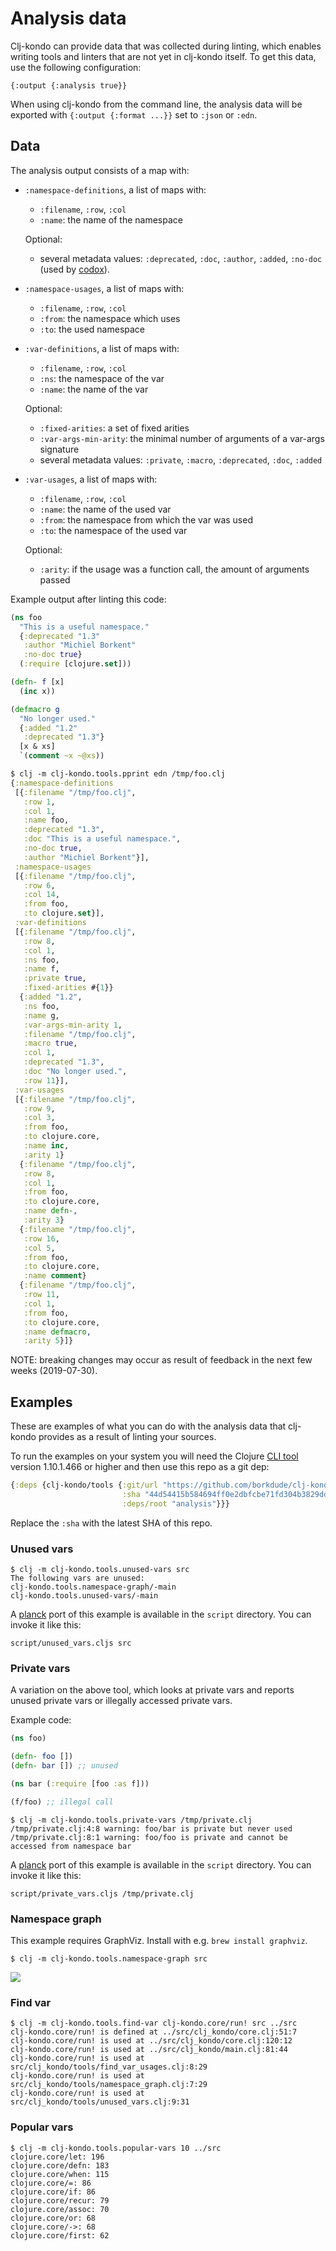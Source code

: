 # Analysis data

Clj-kondo can provide data that was collected during linting, which enables
writing tools and linters that are not yet in clj-kondo itself. To get this
data, use the following configuration:

``` shellsession
{:output {:analysis true}}
```

When using clj-kondo from the command line, the analysis data will be exported
with `{:output {:format ...}}` set to `:json` or `:edn`.

## Data

The analysis output consists of a map with:

- `:namespace-definitions`, a list of maps with:
  - `:filename`, `:row`, `:col`
  - `:name`: the name of the namespace

  Optional:
  - several metadata values: `:deprecated`, `:doc`, `:author`, `:added`, `:no-doc` (used by
    [codox](https://github.com/weavejester/codox)).

 - `:namespace-usages`, a list of maps with:
   - `:filename`, `:row`, `:col`
   - `:from`: the namespace which uses
   - `:to`: the used namespace

- `:var-definitions`, a list of maps with:
  - `:filename`, `:row`, `:col`
  - `:ns`: the namespace of the var
  - `:name`: the name of the var

  Optional:
  - `:fixed-arities`: a set of fixed arities
  - `:var-args-min-arity`: the minimal number of arguments of a var-args signature
  - several metadata values: `:private`, `:macro`, `:deprecated`, `:doc`, `:added`

- `:var-usages`, a list of maps with:
  - `:filename`, `:row`, `:col`
  - `:name`: the name of the used var
  - `:from`: the namespace from which the var was used
  - `:to`: the namespace of the used var

  Optional:
  - `:arity`: if the usage was a function call, the amount of arguments passed

Example output after linting this code:

``` clojure
(ns foo
  "This is a useful namespace."
  {:deprecated "1.3"
   :author "Michiel Borkent"
   :no-doc true}
  (:require [clojure.set]))

(defn- f [x]
  (inc x))

(defmacro g
  "No longer used."
  {:added "1.2"
   :deprecated "1.3"}
  [x & xs]
  `(comment ~x ~@xs))
```

``` clojure
$ clj -m clj-kondo.tools.pprint edn /tmp/foo.clj
{:namespace-definitions
 [{:filename "/tmp/foo.clj",
   :row 1,
   :col 1,
   :name foo,
   :deprecated "1.3",
   :doc "This is a useful namespace.",
   :no-doc true,
   :author "Michiel Borkent"}],
 :namespace-usages
 [{:filename "/tmp/foo.clj",
   :row 6,
   :col 14,
   :from foo,
   :to clojure.set}],
 :var-definitions
 [{:filename "/tmp/foo.clj",
   :row 8,
   :col 1,
   :ns foo,
   :name f,
   :private true,
   :fixed-arities #{1}}
  {:added "1.2",
   :ns foo,
   :name g,
   :var-args-min-arity 1,
   :filename "/tmp/foo.clj",
   :macro true,
   :col 1,
   :deprecated "1.3",
   :doc "No longer used.",
   :row 11}],
 :var-usages
 [{:filename "/tmp/foo.clj",
   :row 9,
   :col 3,
   :from foo,
   :to clojure.core,
   :name inc,
   :arity 1}
  {:filename "/tmp/foo.clj",
   :row 8,
   :col 1,
   :from foo,
   :to clojure.core,
   :name defn-,
   :arity 3}
  {:filename "/tmp/foo.clj",
   :row 16,
   :col 5,
   :from foo,
   :to clojure.core,
   :name comment}
  {:filename "/tmp/foo.clj",
   :row 11,
   :col 1,
   :from foo,
   :to clojure.core,
   :name defmacro,
   :arity 5}]}
```

NOTE: breaking changes may occur as result of feedback in the next few weeks (2019-07-30).

## Examples

These are examples of what you can do with the analysis data that clj-kondo
provides as a result of linting your sources.

To run the examples on your system you will need the Clojure [CLI
tool](https://clojure.org/guides/getting_started) version 1.10.1.466 or higher
and then use this repo as a git dep:

``` clojure
{:deps {clj-kondo/tools {:git/url "https://github.com/borkdude/clj-kondo"
                         :sha "44d54415b584694ff0e2dbfcbe71fd304b3829dd"
                         :deps/root "analysis"}}}
```

Replace the `:sha` with the latest SHA of this repo.

### Unused vars

``` shellsession
$ clj -m clj-kondo.tools.unused-vars src
The following vars are unused:
clj-kondo.tools.namespace-graph/-main
clj-kondo.tools.unused-vars/-main
```

A [planck](https://planck-repl.org) port of this example is available in the
`script` directory. You can invoke it like this:

``` shellsession
script/unused_vars.cljs src
```

### Private vars

A variation on the above tool, which looks at private vars and reports unused
private vars or illegally accessed private vars.

Example code:

``` clojure
(ns foo)

(defn- foo [])
(defn- bar []) ;; unused

(ns bar (:require [foo :as f]))

(f/foo) ;; illegal call
```

``` shellsession
$ clj -m clj-kondo.tools.private-vars /tmp/private.clj
/tmp/private.clj:4:8 warning: foo/bar is private but never used
/tmp/private.clj:8:1 warning: foo/foo is private and cannot be accessed from namespace bar
```

A [planck](https://planck-repl.org) port of this example is available in the
`script` directory. You can invoke it like this:

``` shellsession
script/private_vars.cljs /tmp/private.clj
```

### Namespace graph

This example requires GraphViz. Install with e.g. `brew install graphviz`.

``` shellsession
$ clj -m clj-kondo.tools.namespace-graph src
```

<img src="assets/namespace-graph.png">

### Find var

``` shellsession
$ clj -m clj-kondo.tools.find-var clj-kondo.core/run! src ../src
clj-kondo.core/run! is defined at ../src/clj_kondo/core.clj:51:7
clj-kondo.core/run! is used at ../src/clj_kondo/core.clj:120:12
clj-kondo.core/run! is used at ../src/clj_kondo/main.clj:81:44
clj-kondo.core/run! is used at src/clj_kondo/tools/find_var_usages.clj:8:29
clj-kondo.core/run! is used at src/clj_kondo/tools/namespace_graph.clj:7:29
clj-kondo.core/run! is used at src/clj_kondo/tools/unused_vars.clj:9:31
```

### Popular vars

``` shellsession
$ clj -m clj-kondo.tools.popular-vars 10 ../src
clojure.core/let: 196
clojure.core/defn: 183
clojure.core/when: 115
clojure.core/=: 86
clojure.core/if: 86
clojure.core/recur: 79
clojure.core/assoc: 70
clojure.core/or: 68
clojure.core/->: 68
clojure.core/first: 62
```

